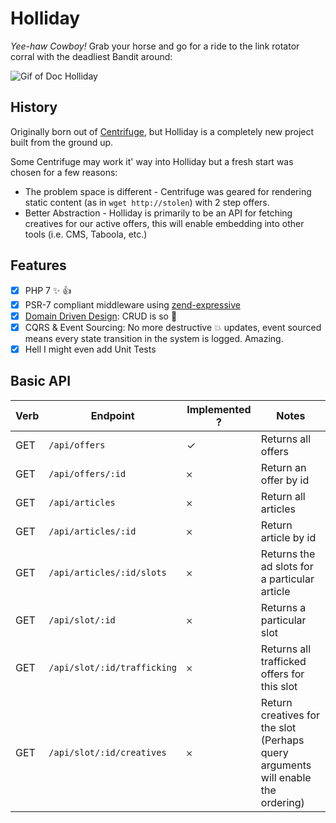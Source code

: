 # Holliday

*Yee-haw Cowboy!* Grab your horse and go for a ride to the link rotator corral with the deadliest Bandit around:


![Gif of Doc Holliday](public/img/readme/huckleberry.gif)


## History

Originally born out of [Centrifuge](https://github.com/ClickDiscover/Centrifuge), but Holliday is a completely new project built from the ground up.

Some Centrifuge may work it' way into Holliday but a fresh start was chosen for a few reasons:

* The problem space is different - Centrifuge was geared for rendering static content (as in `wget http://stolen`) with 2 step offers.
* Better Abstraction - Holliday is primarily to be an API for fetching creatives for our active offers, this will enable embedding into other tools (i.e. CMS, Taboola, etc.)


## Features

- [x] PHP 7 :sparkles: :+1:
- [x] PSR-7 compliant middleware using [zend-expressive](http://zend-expressive.readthedocs.org/)
- [x] [Domain Driven Design](https://github.com/codeliner/php-ddd-cargo-sample): CRUD is so :poop:
- [x] CQRS & Event Sourcing: No more destructive :boom: updates, event sourced means every state transition in the system is logged. Amazing.
- [x] Hell I might even add Unit Tests

## Basic API

Verb | Endpoint | Implemented ? | Notes
---- | -------- | ------------- | -----
GET  | `/api/offers` | ✓ | Returns all offers
GET  | `/api/offers/:id` | 𐄂 | Return an offer by id
GET  | `/api/articles` | 𐄂 | Return all articles
GET  | `/api/articles/:id` | 𐄂 | Return article by id
GET  | `/api/articles/:id/slots` | 𐄂 | Returns the ad slots for a particular article
GET  | `/api/slot/:id` | 𐄂 | Returns a particular slot
GET  | `/api/slot/:id/trafficking` | 𐄂 | Returns all trafficked offers for this slot
GET  | `/api/slot/:id/creatives` | 𐄂 | Return creatives for the slot (Perhaps query arguments will enable the ordering)

